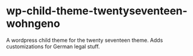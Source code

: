 # wp-child-theme-twentyseventeen-wohngeno
A wordpress child theme for the twenty seventeen theme. Adds customizations for German legal stuff.
